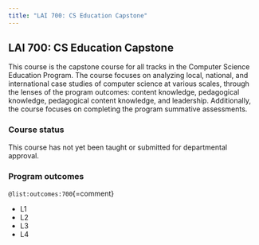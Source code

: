 ```yaml
---
title: "LAI 700: CS Education Capstone"
---
```


## LAI 700: CS Education Capstone

This course is the capstone course for all tracks in the Computer Science Education Program. 
The course focuses on analyzing local, national, and international case studies of computer 
science at various scales, through the lenses of the program outcomes: content knowledge, 
pedagogical knowledge, pedagogical content knowledge, and leadership. 
Additionally, the course focuses on completing the program summative assessments.

### Course status

This course has not yet been taught or submitted for departmental approval. 

### Program outcomes

` @list:outcomes:700 `{=comment}

 - L1
 - L2
 - L3
 - L4